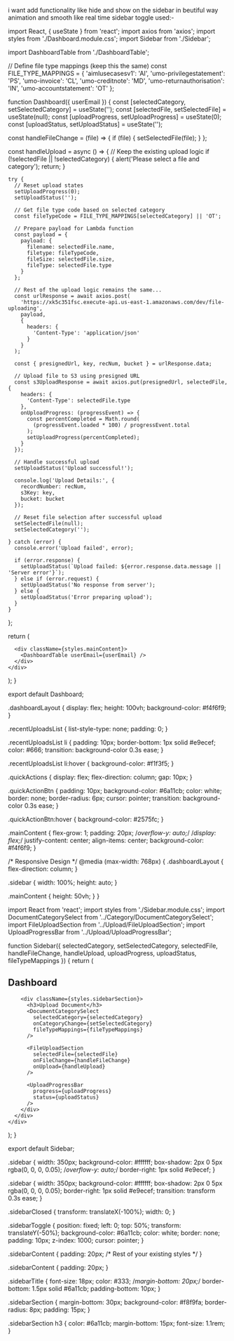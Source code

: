 i want add functionality like hide and show on the sidebar in beutiful way animation and smooth like real time sidebar toggle used:-

import React, { useState } from 'react';
import axios from 'axios';
import styles from './Dashboard.module.css';
import Sidebar from './Sidebar';

import DashboardTable from './DashboardTable';

// Define file type mappings (keep this the same)
const FILE_TYPE_MAPPINGS = {
  'aimlusecasesv1': 'AI',
    'umo-privilegestatement': 'PS',
  'umo-invoice': 'CL',
  'umo-creditnote': 'MD',
  'umo-returnauthorisation': 'IN',
  'umo-accountstatement': 'OT'
};

function Dashboard({ userEmail }) {
  const [selectedCategory, setSelectedCategory] = useState('');
  const [selectedFile, setSelectedFile] = useState(null);
  const [uploadProgress, setUploadProgress] = useState(0);
  const [uploadStatus, setUploadStatus] = useState('');
  

  const handleFileChange = (file) => {
    if (file) {
      setSelectedFile(file);
    }
  };

  const handleUpload = async () => {
    // Keep the existing upload logic
    if (!selectedFile || !selectedCategory) {
      alert('Please select a file and category');
      return;
    }

    try {
      // Reset upload states
      setUploadProgress(0);
      setUploadStatus('');

      // Get file type code based on selected category
      const fileTypeCode = FILE_TYPE_MAPPINGS[selectedCategory] || 'OT';

      // Prepare payload for Lambda function
      const payload = {
        payload: {
          filename: selectedFile.name,
          filetype: fileTypeCode,
          fileSize: selectedFile.size,
          fileType: selectedFile.type
        }
      };

      // Rest of the upload logic remains the same...
      const urlResponse = await axios.post(
        'https://xk5c351fsc.execute-api.us-east-1.amazonaws.com/dev/file-uploading', 
        payload,
        {
          headers: {
            'Content-Type': 'application/json'
          }
        }
      );

      const { presignedUrl, key, recNum, bucket } = urlResponse.data;

      // Upload file to S3 using presigned URL
      const s3UploadResponse = await axios.put(presignedUrl, selectedFile, {
        headers: {
          'Content-Type': selectedFile.type
        },
        onUploadProgress: (progressEvent) => {
          const percentCompleted = Math.round(
            (progressEvent.loaded * 100) / progressEvent.total
          );
          setUploadProgress(percentCompleted);
        }
      });

      // Handle successful upload
      setUploadStatus('Upload successful!');
      
      console.log('Upload Details:', {
        recordNumber: recNum,
        s3Key: key,
        bucket: bucket
      });

      // Reset file selection after successful upload
      setSelectedFile(null);
      setSelectedCategory('');

    } catch (error) {
      console.error('Upload failed', error);
      
      if (error.response) {
        setUploadStatus(`Upload failed: ${error.response.data.message || 'Server error'}`);
      } else if (error.request) {
        setUploadStatus('No response from server');
      } else {
        setUploadStatus('Error preparing upload');
      }
    }
  };

  return (
    <div className={styles.dashboardLayout}>
      <Sidebar 
        selectedCategory={selectedCategory}
        setSelectedCategory={setSelectedCategory}
        selectedFile={selectedFile}
        handleFileChange={handleFileChange}
        handleUpload={handleUpload}
        uploadProgress={uploadProgress}
        uploadStatus={uploadStatus}
        fileTypeMappings={FILE_TYPE_MAPPINGS}
      />

      <div className={styles.mainContent}>
        <DashboardTable userEmail={userEmail} />
      </div>
    </div>
  );
}

export default Dashboard;


.dashboardLayout {
  display: flex;
  height: 100vh;
  background-color: #f4f6f9;
}



.recentUploadsList {
  list-style-type: none;
  padding: 0;
}

.recentUploadsList li {
  padding: 10px;
  border-bottom: 1px solid #e9ecef;
  color: #666;
  transition: background-color 0.3s ease;
}

.recentUploadsList li:hover {
  background-color: #f1f3f5;
}

.quickActions {
  display: flex;
  flex-direction: column;
  gap: 10px;
}

.quickActionBtn {
  padding: 10px;
  background-color: #6a11cb;
  color: white;
  border: none;
  border-radius: 6px;
  cursor: pointer;
  transition: background-color 0.3s ease;
}

.quickActionBtn:hover {
  background-color: #2575fc;
}

.mainContent {
  flex-grow: 1;
  padding: 20px;
  /*overflow-y: auto;*/
  /*display: flex;*/
  justify-content: center;
  align-items: center;
  background-color: #f4f6f9;
}

/* Responsive Design */
@media (max-width: 768px) {
  .dashboardLayout {
    flex-direction: column;
  }

  .sidebar {
    width: 100%;
    height: auto;
  }

  .mainContent {
    height: 50vh;
  }
}


import React from 'react';
import styles from './Sidebar.module.css';
import DocumentCategorySelect from '../Category/DocumentCategorySelect';
import FileUploadSection from '../Upload/FileUploadSection';
import UploadProgressBar from '../Upload/UploadProgressBar';


function Sidebar({ 
  selectedCategory, 
  setSelectedCategory, 
  selectedFile, 
  handleFileChange, 
  handleUpload, 
  uploadProgress, 
  uploadStatus,
  fileTypeMappings 
}) {
  return (
    <div className={styles.sidebar}>
      <div className={styles.sidebarContent}>
        <h2 className={styles.sidebarTitle}>Dashboard</h2>
        
        <div className={styles.sidebarSection}>
          <h3>Upload Document</h3>
          <DocumentCategorySelect 
            selectedCategory={selectedCategory}
            onCategoryChange={setSelectedCategory}
            fileTypeMappings={fileTypeMappings}
          />
          
          <FileUploadSection 
            selectedFile={selectedFile}
            onFileChange={handleFileChange}
            onUpload={handleUpload}
          />

          <UploadProgressBar 
            progress={uploadProgress} 
            status={uploadStatus}
          />
        </div>
      </div>
    </div>
  );
}

export default Sidebar;



.sidebar {
  width: 350px;
  background-color: #ffffff;
  box-shadow: 2px 0 5px rgba(0, 0, 0, 0.05);
  /*overflow-y: auto;*/
  border-right: 1px solid #e9ecef;
}

.sidebar {
  width: 350px;
  background-color: #ffffff;
  box-shadow: 2px 0 5px rgba(0, 0, 0, 0.05);
  border-right: 1px solid #e9ecef;
  transition: transform 0.3s ease;
}

.sidebarClosed {
  transform: translateX(-100%);
  width: 0;
}

.sidebarToggle {
  position: fixed;
  left: 0;
  top: 50%;
  transform: translateY(-50%);
  background-color: #6a11cb;
  color: white;
  border: none;
  padding: 10px;
  z-index: 1000;
  cursor: pointer;
}

.sidebarContent {
  padding: 20px;
  /* Rest of your existing styles */
}


.sidebarContent {
  padding: 20px;
}

.sidebarTitle {
  font-size: 18px;
  color: #333;
  /*margin-bottom: 20px;*/
  border-bottom: 1.5px solid #6a11cb;
  padding-bottom: 10px;
}

.sidebarSection {
  margin-bottom: 30px;
  background-color: #f8f9fa;
  border-radius: 8px;
  padding: 15px;
}

.sidebarSection h3 {
  color: #6a11cb;
  margin-bottom: 15px;
  font-size: 1.1rem;
}
